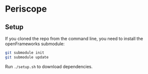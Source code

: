 # Periscope

## Setup

If you cloned the repo from the command line, you need to install the openFrameworks submodule:

```sh
git submodule init
git submodule update
```

Run `./setup.sh` to download dependencies.
